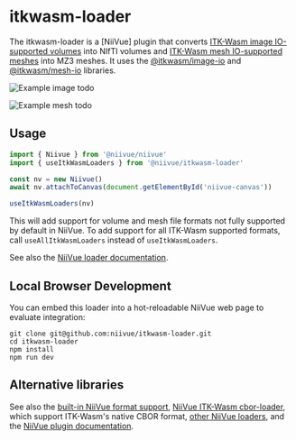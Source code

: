 # itkwasm-loader

The itkwasm-loader is a [NiiVue] plugin that converts [ITK-Wasm image IO-supported volumes](https://wasm.itk.org/docs/image-file-formats-url-todo) into NIfTI volumes and [ITK-Wasm mesh IO-supported meshes](https://wasm.itk.org/docs/mesh-file-formats-url-todo) into MZ3 meshes. It uses the [@itkwasm/image-io](https://www.npmjs.com/package/@itkwasm/image-io) and [@itkwasm/mesh-io](https://www.npmjs.com/package/@itkwasm/image-io) libraries.

![Example image todo](monument.jpg)

![Example mesh todo](monument.jpg)

## Usage

```javascript
import { Niivue } from '@niivue/niivue'
import { useItkWasmLoaders } from '@niivue/itkwasm-loader'

const nv = new Niivue()
await nv.attachToCanvas(document.getElementById('niivue-canvas'))

useItkWasmLoaders(nv)
```

This will add support for volume and mesh file formats not fully supported by default in NiiVue. To add support for all ITK-Wasm supported formats, call `useAllItkWasmLoaders` instead of `useItkWasmLoaders`.

See also the [NiiVue loader documentation](https://link-todo).

## Local Browser Development

You can embed this loader into a hot-reloadable NiiVue web page to evaluate integration:

```
git clone git@github.com:niivue/itkwasm-loader.git
cd itkwasm-loader
npm install
npm run dev
```

## Alternative libraries

See also the [built-in NiiVue format support](https://link-todo), [NiiVue ITK-Wasm cbor-loader](https://link-todo), which support ITK-Wasm's native CBOR format, [other NiiVue loaders](https://link-todo), and the [NiiVue plugin documentation](https://link-todo).